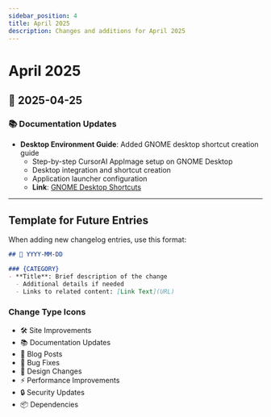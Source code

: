 ```yaml
---
sidebar_position: 4
title: April 2025
description: Changes and additions for April 2025
---
```


# April 2025

## 📅 2025-04-25

### 📚 Documentation Updates

- **Desktop Environment Guide**: Added GNOME desktop shortcut creation guide
  - Step-by-step CursorAI AppImage setup on GNOME Desktop
  - Desktop integration and shortcut creation
  - Application launcher configuration
  - **Link**: [GNOME Desktop Shortcuts](/docs/engineer/LAB/gnome-desktop-shortcut)

---

## Template for Future Entries

When adding new changelog entries, use this format:

```markdown
## 📅 YYYY-MM-DD

### {CATEGORY}
- **Title**: Brief description of the change
  - Additional details if needed
  - Links to related content: [Link Text](URL)
```

### Change Type Icons

- 🛠️ Site Improvements
- 📚 Documentation Updates
- 📝 Blog Posts
- 🔧 Bug Fixes
- 🎨 Design Changes
- ⚡ Performance Improvements
- 🔒 Security Updates
- 📦 Dependencies
